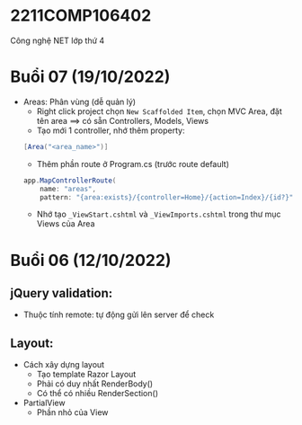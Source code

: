 # 2211COMP106402
Công nghệ NET lớp thứ 4

# Buổi 07 (19/10/2022)
* Areas: Phân vùng (dễ quản lý)
	* Right click project chọn ```New Scaffolded Item```, chọn MVC  Area, đặt tên area ==> có sẵn Controllers, Models, Views
	* Tạo mới 1 controller, nhớ thêm property:
	```cs
	[Area("<area_name>")]
	```
	* Thêm phần route ở Program.cs (trước route default)
	```cs
	app.MapControllerRoute(
		name: "areas",
		pattern: "{area:exists}/{controller=Home}/{action=Index}/{id?}");
	```
	* Nhớ tạo ```_ViewStart.cshtml``` và ```_ViewImports.cshtml``` trong thư mục Views của Area

# Buổi 06 (12/10/2022)
## jQuery validation:
* Thuộc tính remote: tự động gửi lên server để check

## Layout:
* Cách xây dựng layout
	* Tạo template Razor Layout
	* Phải có duy nhất RenderBody()
	* Có thể có nhiều RenderSection()
* PartialView
	* Phần nhỏ của View
